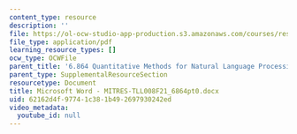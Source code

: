 ```yaml
---
content_type: resource
description: ''
file: https://ol-ocw-studio-app-production.s3.amazonaws.com/courses/res-tll-008-social-and-ethical-responsibilities-of-computing-serc-fall-2021/62162d4f97741c381b492697930242ed_MITRES-TLL008F21_6864pt0.pdf
file_type: application/pdf
learning_resource_types: []
ocw_type: OCWFile
parent_title: '6.864 Quantitative Methods for Natural Language Processing '
parent_type: SupplementalResourceSection
resourcetype: Document
title: Microsoft Word - MITRES-TLL008F21_6864pt0.docx
uid: 62162d4f-9774-1c38-1b49-2697930242ed
video_metadata:
  youtube_id: null
---
```

